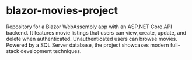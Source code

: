 # blazor-movies-project
Repository for a Blazor WebAssembly app with an ASP.NET Core API backend. It features movie listings that users can view, create, update, and delete when authenticated. Unauthenticated users can browse movies. Powered by a SQL Server database, the project showcases modern full-stack development techniques.

